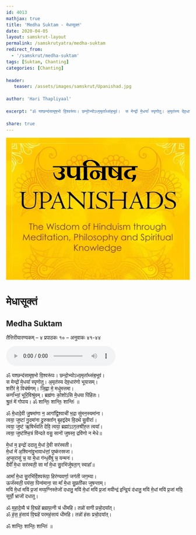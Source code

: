 ```yaml
---
id: 4013    
mathjax: true
title: 'Medha Suktam - मेधासूक्तं'
date: 2020-04-05
layout: samskrut-layout 
permalink: /samskrutyatra/medha-suktam
redirect_from: 
  - '/samskrut/medha-suktam'
tags: [Suktam, Chanting]
categories: [Chanting]

header:
   teaser: /assets/images/samskrut/Upanishad.jpg

author: 'Hari Thapliyaal'

excerpt: "ॐ यश्छन्द॑सामृष॒भो वि॒श्वरू॑पः। छन्दो॒भ्योऽध्य॒मृता᳚थ्संब॒भूव॑।  स मेन्द्रो॑ मे॒धया᳚ स्पृणोतु। अ॒मृत॑स्य देव॒धार॑णो भूयासम्।  शरी॑रं मे॒ विच॑र्षणम्। जि॒ह्वा मे॒ मधु॑मत्तमा।"

share: true
---
```


![](/assets/images/samskrut/Upanishad.jpg)

# मेधासूक्तं
## Medha Suktam

तैत्तिरीयारण्यकम् – ४ प्रपाठकः १० – अनुवाकः ४१-४४

<audio controls>
  <source src="https://raw.githubusercontent.com/dasarpai/DAI-mp3/main/dasarpai-mp3/043-MedhaSuktam.mp3" type="audio/mp3">
  Your browser does not support the audio element.
</audio> 


ॐ यश्छन्द॑सामृष॒भो वि॒श्वरू॑पः। छन्दो॒भ्योऽध्य॒मृता᳚थ्संब॒भूव॑।    
स मेन्द्रो॑ मे॒धया᳚ स्पृणोतु। अ॒मृत॑स्य देव॒धार॑णो भूयासम्।    
शरी॑रं मे॒ विच॑र्षणम्। जि॒ह्वा मे॒ मधु॑मत्तमा।    
कर्णा᳚भ्यां॒ भूरि॒विश्रु॑वम्। ब्रह्म॑णः को॒शो॑ऽसि मे॒धया पि॑हितः।    
श्रु॒तं मे॑ गोपाय। ॐ शान्तिः॒ शान्तिः॒ शान्तिः॑ ॥

ॐ मे॒धादे॒वी जु॒षमा॑णा न॒ आगा᳚द्वि॒श्वाची॑ भ॒द्रा सु॑मन॒स्यमा॑ना।    
त्वया॒ जुष्टा॑ नु॒दमा॑ना दु॒रुक्ता᳚न् बृ॒हद्व॑देम वि॒दथे॑ सु॒वीराः᳚।    
त्वया॒ जुष्ट॑ ऋ॒षिर्भ॑वति देवि॒ त्वया॒ ब्रह्मा॑ऽऽग॒तश्री॑रु॒त त्वया᳚।    
त्वया॒ जुष्ट॑श्चि॒त्रं वि॑न्दते वसु॒ सानो॑ जुषस्व॒ द्रवि॑णो न मेधे॥

मे॒धां म॒ इन्द्रो॑ ददातु मे॒धां दे॒वी सर॑स्वती।    
मे॒धां मे॑ अ॒श्विना॑वु॒भावाध॑त्तां॒ पुष्क॑रस्रजा।    
अ॒प्स॒रासु॑ च॒ या मे॒धा ग॑न्ध॒र्वेषु॑ च॒ यन्मनः॑।    
दैवीं᳚ मे॒धा सर॑स्वती॒ सा मां᳚ मे॒धा सु॒रभि॑र्जुषता॒ग् स्वाहा᳚॥

आमां᳚ मे॒धा सु॒रभि॑र्वि॒श्वरू॑पा॒ हिर॑ण्यवर्णा॒ जग॑ती जग॒म्या।    
ऊर्ज॑स्वती॒ पय॑सा॒ पिन्व॑माना॒ सा मां᳚ मे॒धा सु॒प्रती॑का जुषन्ताम्।    
मयि॑ मे॒धां मयि॑ प्र॒जां मय्य॒ग्निस्तेजो॑ दधातु॒
मयि॑ मे॒धां मयि॑ प्र॒जां मयीन्द्र॑ इन्द्रि॒यं द॑धातु॒
मयि॑ मे॒धां मयि॑ प्र॒जां मयि॒ सूर्यो॒ भ्राजो॑ दधातु।    

ॐ म॒हा॒दे॒व्यै च॑ वि॒द्महे॑ ब्रह्मप॒त्नी च॑ धीमहि। तन्नो॑ वाणी प्रचो॒दया᳚त्।    
ॐ हं॒स॒ हं॒साय॑ वि॒द्महे॑ परमहं॒साय॑ धीमहि। तन्नो॑ हंसः प्रचो॒दया᳚त्।    

ॐ शान्तिः॒ शान्तिः॒ शान्तिः॑ ॥

